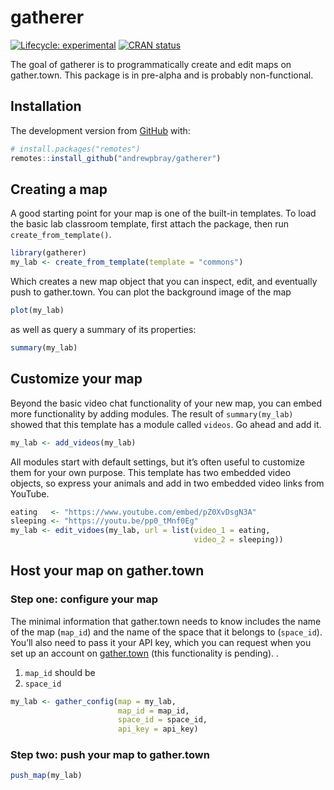 
<!-- README.md is generated from README.Rmd. Please edit that file -->

# gatherer

<!-- badges: start -->

[![Lifecycle:
experimental](https://img.shields.io/badge/lifecycle-experimental-orange.svg)](https://www.tidyverse.org/lifecycle/#experimental)
[![CRAN
status](https://www.r-pkg.org/badges/version/gatherer)](https://CRAN.R-project.org/package=gatherer)
<!-- badges: end -->

The goal of gatherer is to programmatically create and edit maps on
gather.town. This package is in pre-alpha and is probably
non-functional.

## Installation

The development version from [GitHub](https://github.com/) with:

``` r
# install.packages("remotes")
remotes::install_github("andrewpbray/gatherer")
```

## Creating a map

A good starting point for your map is one of the built-in templates. To
load the basic lab classroom template, first attach the package, then
run `create_from_template()`.

``` r
library(gatherer)
my_lab <- create_from_template(template = "commons")
```

Which creates a new map object that you can inspect, edit, and
eventually push to gather.town. You can plot the background image of the
map

``` r
plot(my_lab)
```

as well as query a summary of its properties:

``` r
summary(my_lab)
```

## Customize your map

Beyond the basic video chat functionality of your new map, you can embed
more functionality by adding modules. The result of `summary(my_lab)`
showed that this template has a module called `videos`. Go ahead and add
it.

``` r
my_lab <- add_videos(my_lab)
```

All modules start with default settings, but it’s often useful to
customize them for your own purpose. This template has two embedded
video objects, so express your animals and add in two embedded video
links from YouTube.

``` r
eating   <- "https://www.youtube.com/embed/pZ0XvDsgN3A"
sleeping <- "https://youtu.be/pp0_tMnf0Eg"
my_lab <- edit_vidoes(my_lab, url = list(video_1 = eating,
                                         video_2 = sleeping))
```

## Host your map on gather.town

### Step one: configure your map

The minimal information that gather.town needs to know includes the name
of the map (`map_id`) and the name of the space that it belongs to
(`space_id`). You’ll also need to pass it your API key, which you can
request when you set up an account on [gather.town](gather.town) (this
functionality is pending). .

1.  `map_id` should be
2.  `space_id`

<!-- end list -->

``` r
my_lab <- gather_config(map = my_lab, 
                        map_id = map_id, 
                        space_id = space_id, 
                        api_key = api_key)
```

### Step two: push your map to gather.town

``` r
push_map(my_lab)
```
